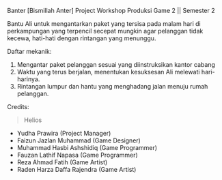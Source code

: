 Banter [Bismillah Anter]
Project Workshop Produksi Game 2 || Semester 2

Bantu Ali untuk mengantarkan paket yang tersisa pada malam hari di perkampungan yang terpencil secepat mungkin agar pelanggan tidak kecewa, hati-hati dengan rintangan yang menunggu.

Daftar mekanik: 
1. Mengantar paket pelanggan sesuai yang diinstruksikan kantor cabang
2. Waktu yang terus berjalan, menentukan kesuksesan Ali melewati hari-harinya.
3. Rintangan lumpur dan hantu yang menghadang jalan menuju rumah pelanggan.

Credits:
> Helios
  * Yudha Prawira (Project Manager)
  * Faizun Jazlan Muhammad (Game Designer)
  * Muhammad Hasbi Ashshidiq (Game Programmer)
  * Fauzan Lathif Napasa (Game Programmer)
  * Reza Ahmad Fatih (Game Artist)
  * Raden Harza Daffa Rajendra (Game Artist)
